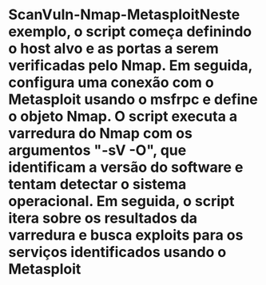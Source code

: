 # ScanVuln-Nmap-MetasploitNeste exemplo, o script começa definindo o host alvo e as portas a serem verificadas pelo Nmap. Em seguida, configura uma conexão com o Metasploit usando o msfrpc e define o objeto Nmap. O script executa a varredura do Nmap com os argumentos "-sV -O", que identificam a versão do software e tentam detectar o sistema operacional. Em seguida, o script itera sobre os resultados da varredura e busca exploits para os serviços identificados usando o Metasploit
